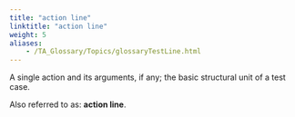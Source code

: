 ```yaml
--- 
title: "action line"
linktitle: "action line"
weight: 5
aliases: 
    - /TA_Glossary/Topics/glossaryTestLine.html
---
```


A single action and its arguments, if any; the basic structural unit of a test case.

Also referred to as: **action line**.

